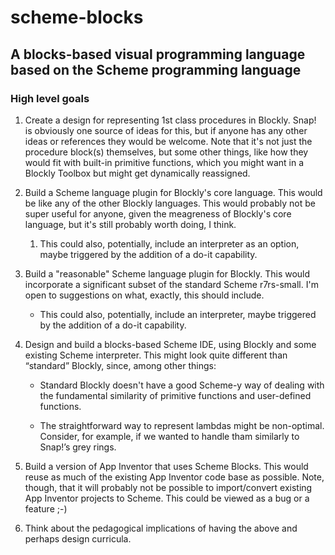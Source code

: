 # scheme-blocks
## A blocks-based visual programming language based on the Scheme programming language

### High level goals

1. Create a design for representing 1st class procedures in Blockly.  Snap! is obviously one source of ideas for this, but if anyone has any other ideas or references they would be welcome.  Note that it's not just the procedure block(s) themselves, but some other things, like how they would fit with built-in primitive functions, which you might want in a Blockly Toolbox but might get dynamically reassigned.

2. Build a Scheme language plugin for Blockly's core language.  This would be like any of the other Blockly languages.  This would probably not be super useful for anyone, given the meagreness of Blockly's core language, but it's still probably worth doing, I think.

   1. This could also, potentially, include an interpreter as an option, maybe triggered by the addition of a do-it capability.

3. Build a "reasonable" Scheme language plugin for Blockly.  This would incorporate a significant subset of the standard Scheme r7rs-small.  I'm open to suggestions on what, exactly, this should include.

   * This could also, potentially, include an interpreter, maybe triggered by the addition of a do-it capability.

4. Design and build a blocks-based Scheme IDE, using Blockly and some existing Scheme interpreter.  This might look quite different than “standard” Blockly, since, among other things:

   * Standard Blockly doesn't have a good Scheme-y way of  dealing with the fundamental similarity of primitive functions and user-defined functions.
   
   * The straightforward way to represent lambdas might be non-optimal.  Consider, for example, if we wanted to handle tham similarly to Snap!’s grey rings.

5. Build a version of App Inventor that uses Scheme Blocks.  This would reuse as much of the existing App Inventor code base as possible.  Note, though, that it will probably not be possible to import/convert existing App Inventor projects to Scheme. This could be viewed as a bug or a feature ;-)

6. Think about the pedagogical implications of having the above and perhaps design curricula.
